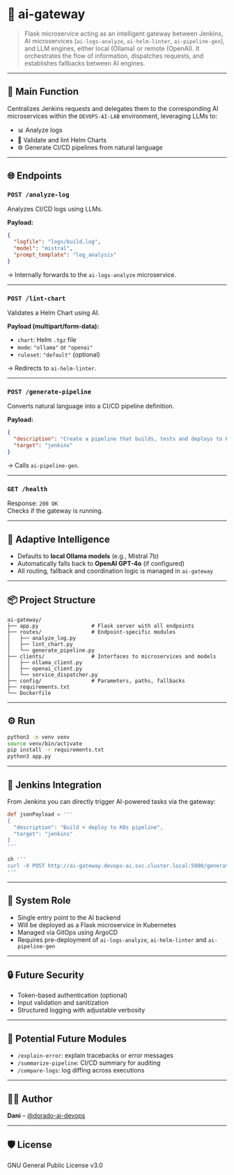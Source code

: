 # 🔁 ai-gateway

> Flask microservice acting as an intelligent gateway between Jenkins, AI microservices (`ai-logs-analyze`, `ai-helm-linter`, `ai-pipeline-gen`), and LLM engines, either local (Ollama) or remote (OpenAI). It orchestrates the flow of information, dispatches requests, and establishes fallbacks between AI engines.

---

## 🚪 Main Function

Centralizes Jenkins requests and delegates them to the corresponding AI microservices within the `DEVOPS-AI-LAB` environment, leveraging LLMs to:

- 📊 Analyze logs
- 🧪 Validate and lint Helm Charts
- ⚙️ Generate CI/CD pipelines from natural language

---

## 🌐 Endpoints

### `POST /analyze-log`

Analyzes CI/CD logs using LLMs.

**Payload:**
```json
{
  "logfile": "logs/build.log",
  "model": "mistral",
  "prompt_template": "log_analysis"
}
```

→ Internally forwards to the `ai-logs-analyze` microservice.

---

### `POST /lint-chart`

Validates a Helm Chart using AI.

**Payload (multipart/form-data):**
- `chart`: Helm `.tgz` file
- `mode`: `"ollama"` or `"openai"`
- `ruleset`: `"default"` (optional)

→ Redirects to `ai-helm-linter`.

---

### `POST /generate-pipeline`

Converts natural language into a CI/CD pipeline definition.

**Payload:**
```json
{
  "description": "Create a pipeline that builds, tests and deploys to Kubernetes using Helm",
  "target": "jenkins"
}
```

→ Calls `ai-pipeline-gen`.

---

### `GET /health`

Response: `200 OK`  
Checks if the gateway is running.

---

## 🧠 Adaptive Intelligence

- Defaults to **local Ollama models** (e.g., Mistral 7b)
- Automatically falls back to **OpenAI GPT-4o** (if configured)
- All routing, fallback and coordination logic is managed in `ai-gateway`

---

## 📦 Project Structure

```
ai-gateway/
├── app.py                 # Flask server with all endpoints
├── routes/                # Endpoint-specific modules
│   ├── analyze_log.py
│   ├── lint_chart.py
│   └── generate_pipeline.py
├── clients/               # Interfaces to microservices and models
│   ├── ollama_client.py
│   ├── openai_client.py
│   └── service_dispatcher.py
├── config/                # Parameters, paths, fallbacks
├── requirements.txt
└── Dockerfile
```

---

## ⚙️ Run

```bash
python3 -m venv venv
source venv/bin/activate
pip install -r requirements.txt
python3 app.py
```

---

## 🧩 Jenkins Integration

From Jenkins you can directly trigger AI-powered tasks via the gateway:

```groovy
def jsonPayload = '''
{
  "description": "Build + deploy to K8s pipeline",
  "target": "jenkins"
}
'''

sh '''
curl -X POST http://ai-gateway.devops-ai.svc.cluster.local:5000/generate-pipeline   -H "Content-Type: application/json"   -d '${jsonPayload}'
'''
```

---

## 🧠 System Role

- Single entry point to the AI backend
- Will be deployed as a Flask microservice in Kubernetes
- Managed via GitOps using ArgoCD
- Requires pre-deployment of `ai-logs-analyze`, `ai-helm-linter` and `ai-pipeline-gen`

---

## 🔒 Future Security

- Token-based authentication (optional)
- Input validation and sanitization
- Structured logging with adjustable verbosity

---

## 🔮 Potential Future Modules

- `/explain-error`: explain tracebacks or error messages
- `/summarize-pipeline`: CI/CD summary for auditing
- `/compare-logs`: log diffing across executions

---

## 👨‍💻 Author

**Dani** – [@dorado-ai-devops](https://github.com/dorado-ai-devops)

---

## 🛡 License

GNU General Public License v3.0